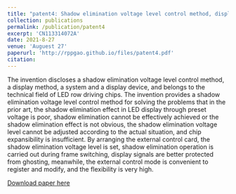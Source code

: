 ```yaml
---
title: "patent4: Shadow elimination voltage level control method, display method, system and display device"
collection: publications
permalink: /publication/patent4
excerpt: 'CN113314072A'
date: 2021-8-27
venue: 'Auguest 27'
paperurl: 'http://rppgao.github.io/files/patent4.pdf'
citation: 
---
```

The invention discloses a shadow elimination voltage level control method, a display method, a system and a display device, and belongs to the technical field of LED row driving chips. The invention provides a shadow elimination voltage level control method for solving the problems that in the prior art, the shadow elimination effect in LED display through preset voltage is poor, shadow elimination cannot be effectively achieved or the shadow elimination effect is not obvious, the shadow elimination voltage level cannot be adjusted according to the actual situation, and chip expansibility is insufficient. By arranging the external control card, the shadow elimination voltage level is set, shadow elimination operation is carried out during frame switching, display signals are better protected from ghosting, meanwhile, the external control mode is convenient to register and modify, and the flexibility is very high.

[Download paper here](http://rppgao.github.io/files/patent4.pdf)
